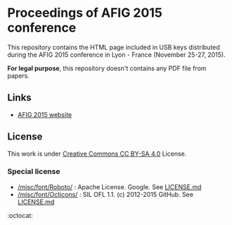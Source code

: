 # Proceedings of AFIG 2015 conference

This repository contains the HTML page included in USB keys distributed during the AFIG 2015 conference in Lyon - France (November 25-27, 2015).

**For legal purpose**, this repository doesn't contains any PDF file from papers.

## Links
- [AFIG 2015 website](http://liris.cnrs.fr/afig2015/)

## License
This work is under [Creative Commons CC BY-SA 4.0](http://creativecommons.org/licenses/by-sa/4.0/) License.

### Special license
- [/misc/font/Roboto/](https://github.com/jlevallois/ProceedingsAFIG2015/tree/master/misc/font/Roboto) : Apache License. Google. See [LICENSE.md](https://github.com/jlevallois/ProceedingsAFIG2015/blob/master/misc/font/Roboto/LICENSE.md)
- [/misc/font/Octicons/](https://github.com/jlevallois/ProceedingsAFIG2015/tree/master/misc/font/Octicons) : SIL OFL 1.1. (c) 2012-2015 GitHub. See [LICENSE.md](https://github.com/jlevallois/ProceedingsAFIG2015/blob/master/misc/font/Octicons/LICENSE.md)

:octocat:
